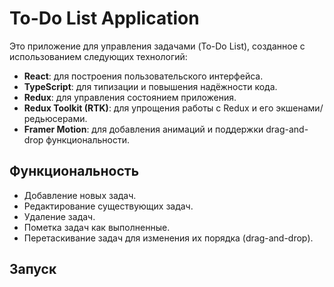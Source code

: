 # To-Do List Application

Это приложение для управления задачами (To-Do List), созданное с использованием следующих технологий:

- **React**: для построения пользовательского интерфейса.
- **TypeScript**: для типизации и повышения надёжности кода.
- **Redux**: для управления состоянием приложения.
- **Redux Toolkit (RTK)**: для упрощения работы с Redux и его экшенами/редьюсерами.
- **Framer Motion**: для добавления анимаций и поддержки drag-and-drop функциональности.

## Функциональность

- Добавление новых задач.
- Редактирование существующих задач.
- Удаление задач.
- Пометка задач как выполненные.
- Перетаскивание задач для изменения их порядка (drag-and-drop).

## Запуск
